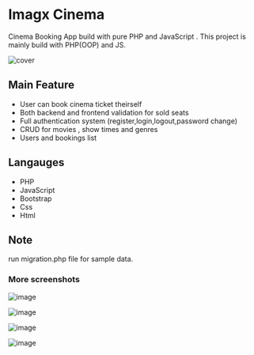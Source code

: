 
# Imagx Cinema

Cinema Booking App build with pure PHP and JavaScript . This project is mainly build with PHP(OOP) and JS.


![cover](https://cdn.sanity.io/images/4c770ksx/production/fd1e3f95a5be207c5e6745486a0ae6b95ead1cfa-1366x768.png?w=1280)

## Main Feature
- User can book cinema ticket theirself
- Both backend and frontend validation for sold seats
- Full authentication system (register,login,logout,password change)
- CRUD for movies , show times and genres
- Users and bookings list

## Langauges
- PHP
- JavaScript
- Bootstrap
- Css
- Html

## Note
run migration.php file for sample data.

### More screenshots
![image](https://cdn.sanity.io/images/4c770ksx/production/f8d730c2e7f44d373fdd6f723370f5e1061d080e-1366x768.png?w=800&fit=max&auto=format)

![image](https://cdn.sanity.io/images/4c770ksx/production/43b696525690927f3d76ed66c6332f253131032c-1366x768.png?w=800&fit=max&auto=format)

![image](https://cdn.sanity.io/images/4c770ksx/production/7743b5f1bd1bad0ebb56940be839db4420ed3a51-1366x768.png?w=800&fit=max&auto=format)

![image](https://cdn.sanity.io/images/4c770ksx/production/76c16d49f2249e4930d32192cd1d041231223cef-1366x768.png?w=800&fit=max&auto=format)


